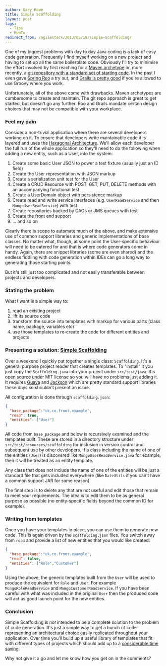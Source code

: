 ```yaml
---
author: Gary Rowe
title: Simple Scaffolding
layout: post
tags:
  - Tips
  - HowTo
redirect_from: /agilestack/2013/05/19/simple-scaffolding/
---
```

One of my biggest problems with day to day Java coding is a lack of easy code generation. Frequently I find myself working on
 a new project and having to set up all the same boilerplate code. Obviously I'll try to minimise the effort involved
 by first reaching for a [Maven archetype](http://maven.apache.org/guides/introduction/introduction-to-archetypes.html)
 or, more recently, a [git repository with a standard set of starting code](https://github.com/gary-rowe/DropwizardOpenID).
In the past I even gave [Spring Roo](http://www.springsource.org/spring-roo) a try out, and [Grails is pretty good](http://www.grails.org/)
if you're allowed to use Groovy where you work.

Unfortunately, all of the above come with drawbacks. Maven archetypes are cumbersome to create and maintain. The git repo
approach is great to get started, but doesn't go any further. Roo and Grails mandate certain design choices that
may not be compatible with your workplace.

### Feel my pain

Consider a non-trivial application where there are several developers working on it. To ensure that developers
write maintainable code it is layered and uses the [Hexagonal Architecture](http://alistair.cockburn.us/Hexagonal+architecture).
We'll allow each developer the full run of the whole application so they'll need to do the following when adding a new
entity, such as a User, into the system:

1. Create some basic User JSON to power a test fixture (usually just an ID field)
1. Create the User representation with JSON markup
1. Create a serialization unit test for the User
1. Create a CRUD Resource with POST, GET, PUT, DELETE methods with an accompanying functional test
1. Create a UserDomain object with persistence markup
1. Create read and write service interfaces (e.g. `UserReadService` and then `MongoUserReadService`) with test
1. Create repositories backed by DAOs or JMS queues with test
1. Create the front end support
1. ... and so on

Clearly there is scope to automate much of the above, and make extensive use of common support libraries and generic
implementations of base classes. No matter what, though, at some point the User-specific behaviour will need to be
catered for and that is where code generators come in handy. Again, there are snippet libraries (some are even shared)
and the endless fiddling with code generation within IDEs can go a long way to generating those starting points.

But it's still just too complicated and not easily transferable between projects and developers.

### Stating the problem

What I want is a simple way to:

1. read an existing project
1. lift its source code
1. transform the source into templates with markup for various parts (class name, package, variables etc)
1. use those templates to re-create the code for different entities and projects

### Presenting a solution: [Simple Scaffolding](https://github.com/gary-rowe/SimpleScaffolding)

Over a weekend I quickly put together a single class: `Scaffolding`. It's a general purpose project reader that creates
templates. To "install" it you just copy the `Scaffolding.java` into your project under `src/test/java`. It's open source
under MIT license so you will have no problems just adding it. It requires [Guava](https://code.google.com/p/guava-libraries/wiki/GuavaExplained?tm=6)
and [Jackson](http://wiki.fasterxml.com/JacksonHome) which are pretty standard support libraries these days so shouldn't present an issue.

All configuration is done through `scaffolding.json`:
 
```json
{
  "base_package":"uk.co.froot.example",
  "read": true,
  "entities": ["User"]
}
```

All code from `base_package` and below is recursively examined and the templates built. These are stored in a directory
structure under `src/test/resources/scaffolding` for inclusion in version control and subsequent use by other developers.
If a class including the name of one of the entities (`User`) is discovered like `MongoUserReadService.java` for example,
then it will be treated as an entity template.

Any class that does not include the name of one of the entities will be just a standard file that gets included everywhere
(like `DateUtils` if you can't have a common support JAR for some reason).

The final step is to delete any that are not useful and edit those that remain to meet your requirements. The idea is to edit them
to be as general purpose as possible (no entity-specific fields beyond the common ID for example).

### Writing from templates

Once you have your templates in place, you can use them to generate new code. This is again driven by the `scaffolding.json`
files. You switch away from `read` and provide a list of new entities that you would like created:

```json
{
  "base_package":"uk.co.froot.example",
  "read": false,
  "entities": ["Role","Customer"]
}
```

Using the above, the generic templates built from the `User` will be used to produce the equivalent for `Role` and
`User`. For example `MongoRoleReadService` and `MongoCustomerReadService`. If you have been careful with what was
included in the original `User` then the produced code will act as good launch point for the new entities.

### Conclusion

Simple Scaffolding is *not* intended to be a complete solution to the problem of code generation. It's just a simple way
to get a bunch of code representing an architectural choice easily replicated throughout your application. Over time
you'll build up a useful library of templates that fit with different types of projects which should add up to
a [considerable time saving](http://www.xkcd.com/1205/).

Why not give it a go and let me know how you get on in the comments?
